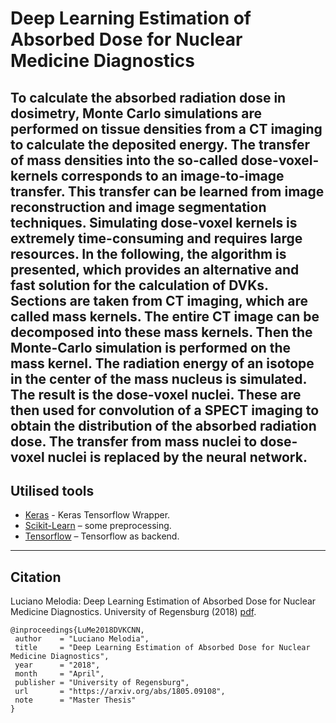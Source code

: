 # Deep Learning Estimation of Absorbed Dose for Nuclear Medicine Diagnostics
To calculate the absorbed radiation dose in dosimetry, Monte Carlo simulations are performed on tissue densities from a CT imaging to calculate the deposited energy. The transfer of mass densities into the so-called dose-voxel-kernels corresponds to an image-to-image transfer. This transfer can be learned from image reconstruction and image segmentation techniques. Simulating dose-voxel kernels is extremely time-consuming and requires large resources. In the following, the algorithm is presented, which provides an alternative and fast solution for the calculation of DVKs. Sections are taken from CT imaging, which are called mass kernels. The entire CT image can be decomposed into these mass kernels. Then the Monte-Carlo simulation is performed on the mass kernel. The radiation energy of an isotope in the center of the mass nucleus is simulated. The result is the dose-voxel nuclei. These are then used for convolution of a SPECT imaging to obtain the distribution of the absorbed radiation dose. The transfer from mass nuclei to dose-voxel nuclei is replaced by the neural network.
---

## Utilised tools

* [Keras](https://keras.io/) - Keras Tensorflow Wrapper.
* [Scikit-Learn](http://scikit-learn.org/stable/index.html/) – some preprocessing.
* [Tensorflow](https://www.tensorflow.org/) – Tensorflow as backend.

---

## Citation
Luciano Melodia: Deep Learning Estimation of Absorbed Dose for Nuclear Medicine Diagnostics. University of Regensburg (2018) [pdf](https://arxiv.org/abs/1805.09108).

    @inproceedings{LuMe2018DVKCNN,
     author    = "Luciano Melodia",
     title     = "Deep Learning Estimation of Absorbed Dose for Nuclear Medicine Diagnostics",
     year      = "2018",
     month     = "April",
     publisher = "University of Regensburg",
     url       = "https://arxiv.org/abs/1805.09108",
     note	   = "Master Thesis"
    }
